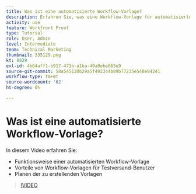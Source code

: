 ```yaml
---
title: Was ist eine automatisierte Workflow-Vorlage?
description: Erfahren Sie, was eine Workflow-Vorlage für automatisierte Testsendungen ist und wie Testversand-Benutzer von Vorlagen profitieren können. Beginnen Sie mit der Planung der zu erstellenden Vorlagen.
activity: use
feature: Workfront Proof
type: Tutorial
role: User, Admin
level: Intermediate
team: Technical Marketing
thumbnail: 335129.png
kt: 8829
exl-id: 4b64aff1-b917-471b-a1ba-40a9ebe883e9
source-git-commit: 58a545120b29a5f492344b89b77235e548e94241
workflow-type: tm+mt
source-wordcount: '62'
ht-degree: 0%

---
```


# Was ist eine automatisierte Workflow-Vorlage?

In diesem Video erfahren Sie:

* Funktionsweise einer automatisierten Workflow-Vorlage
* Vorteile von Workflow-Vorlagen für Testversand-Benutzer
* Planen der zu erstellenden Vorlagen

>[!VIDEO](https://video.tv.adobe.com/v/335129/?quality=12)

<!---
Learn More Icon
Automated workflow overview
Create and manage Automated Workflow templates
Configure a proof
--->
